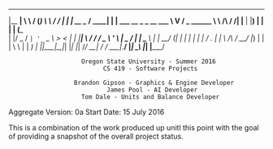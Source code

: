   _______                    __   ___           __          __  _       _____ _______ _____ 
 |__   __|                   \ \ / (_)          \ \        / / | |     |  __ \__   __/ ____|
    | | ___  __ _ _ __ ___    \ V / _   ______   \ \  /\  / /__| |__   | |__) | | | | (___  
    | |/ _ \/ _` | '_ ` _ \    > < | | |______|   \ \/  \/ / _ \ '_ \  |  _  /  | |  \___ \ 
    | |  __/ (_| | | | | | |  / . \| |             \  /\  /  __/ |_) | | | \ \  | |  ____) |
    |_|\___|\__,_|_| |_| |_| /_/ \_\_|              \/  \/ \___|_.__/  |_|  \_\ |_| |_____/ 

                        Oregon State University - Summer 2016
                              CS 419 - Software Projects

                      Brandon Gipson - Graphics & Engine Developer
                               James Pool - AI Developer
                        Tom Dale - Units and Balance Developer

Aggregate Version: 0a
Start Date: 15 July 2016

This is a combination of the work produced up unitl this point with the goal of
providing a snapshot of the overall project status.